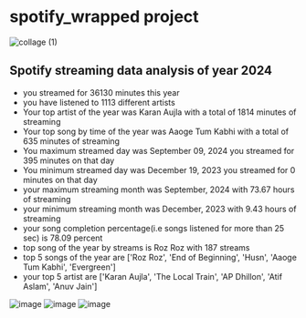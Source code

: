 # spotify_wrapped project
![collage (1)](https://github.com/user-attachments/assets/3eda4f33-2009-4209-b7a7-def1943305dc)

## Spotify streaming data analysis of year 2024
- you streamed for 36130 minutes this year
- you have listened to 1113 different artists
- Your top artist of the year was Karan Aujla with a total of 1814 minutes of streaming
- Your top song by time of the year was Aaoge Tum Kabhi with a total of 635 minutes of streaming
- You maximum streamed day was September 09, 2024 you streamed for 395 minutes on that day
- You minimum streamed day was December 19, 2023 you streamed for 0 minutes on that day
- your maximum streaming month was September, 2024 with 73.67 hours of streaming
- your minimum streaming month was December, 2023 with 9.43 hours of streaming
- your song completion percentage(i.e songs listened for more than 25 sec) is 78.09 percent
- top song of the year  by streams is Roz Roz with 187 streams
- top 5 songs of the year are ['Roz Roz', 'End of Beginning', 'Husn', 'Aaoge Tum Kabhi', 'Evergreen']
- your top 5 artist are ['Karan Aujla', 'The Local Train', 'AP Dhillon', 'Atif Aslam', 'Anuv Jain']

![image](https://github.com/user-attachments/assets/1c79f1af-a3fb-4a12-8378-10ba7386a201)
![image](https://github.com/user-attachments/assets/253935e8-7cf4-42cd-947a-8adff7021a6c)
![image](https://github.com/user-attachments/assets/0ad2613f-36b9-4004-9ee0-f7167ecca085)







